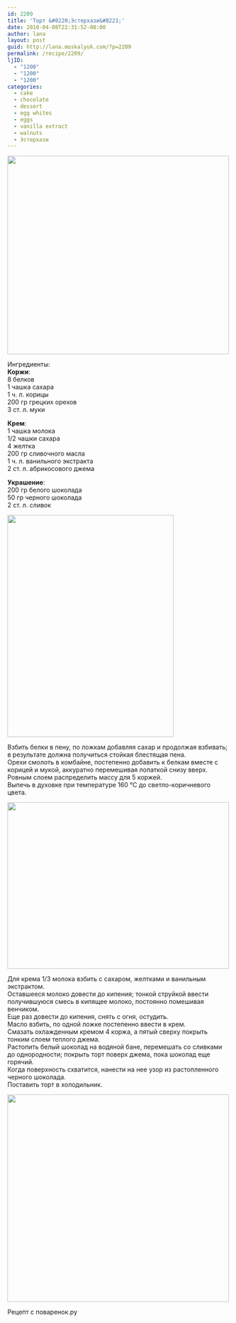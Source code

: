 ```yaml
---
id: 2209
title: 'Торт &#8220;Эстерхази&#8221;'
date: 2010-04-08T22:31:52-08:00
author: lana
layout: post
guid: http://lana.moskalyuk.com/?p=2209
permalink: /recipe/2209/
ljID:
  - "1200"
  - "1200"
  - "1200"
categories:
  - cake
  - chocolate
  - dessert
  - egg whites
  - eggs
  - vanilla extract
  - walnuts
  - Эстерхази
---
```

<img loading="lazy" class="alignnone" title="Торт &quot;Эстерхази&quot;" src="http://farm5.static.flickr.com/4035/4504753764_6de511de56.jpg" alt="" width="500" height="447" />

Ингредиенты:  
**Коржи**:  
8 белков  
1 чашка сахара  
1 ч. л. корицы  
200 гр грецких орехов  
3 ст. л. муки

**Крем**:  
1 чашка молока  
1/2 чашки сахара  
4 желтка  
200 гр сливочного масла  
1 ч. л. ванильного экстракта  
2 ст. л. абрикосового джема

**Украшение**:  
200 гр белого шоколада  
50 гр черного шоколада  
2 ст. л. сливок

<img loading="lazy" class="alignnone" title="Cake" src="http://farm5.static.flickr.com/4054/4504758502_4df07acd6d.jpg" alt="" width="375" height="500" /> 

Взбить белки в пену, по ложкам добавляя сахар и продолжая взбивать; в результате должна получиться стойкая блестящая пена.  
Орехи смолоть в комбайне, постепенно добавить к белкам вместе с корицей и мукой, аккуратно перемешивая лопаткой снизу вверх.  
Ровным слоем распределить массу для 5 коржей.  
Выпечь в духовке при температуре 160 °С до светло-коричневого цвета.

<img loading="lazy" class="alignnone" title="Cake" src="http://farm5.static.flickr.com/4058/4504118425_62285ceed2.jpg" alt="" width="500" height="375" /> 

Для крема 1/3 молока взбить с сахаром, желтками и ванильным экстрактом.  
Оставшееся молоко довести до кипения; тонкой струйкой ввести получившуюся смесь в кипящее молоко, постоянно помешивая венчиком.  
Еще раз довести до кипения, снять с огня, остудить.  
Масло взбить, по одной ложке постепенно ввести в крем.  
Смазать охлажденным кремом 4 коржа, а пятый сверху покрыть тонким слоем теплого джема.  
Растопить белый шоколад на водяной бане, перемешать со сливками до однородности; покрыть торт поверх джема, пока шоколад еще горячий.  
Когда поверхность схватится, нанести на нее узор из растопленного черного шоколада.  
Поставить торт в холодильник.

<img loading="lazy" class="alignnone" title="cake" src="http://farm5.static.flickr.com/4018/4504754400_71403da097.jpg" alt="" width="500" height="467" /> 

Рецепт с поваренок.ру